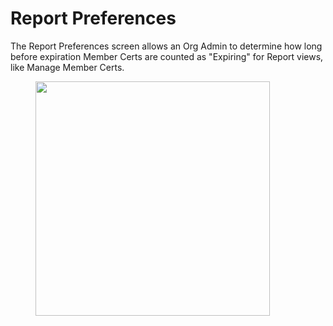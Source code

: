 # Report Preferences

The Report Preferences screen allows an Org Admin to determine how long before expiration Member Certs are counted as "Expiring" for Report views, like Manage Member Certs.

<figure><img src="../../../.gitbook/assets/1.0.0-report-prefs.PNG" alt="" width="375"><figcaption></figcaption></figure>



